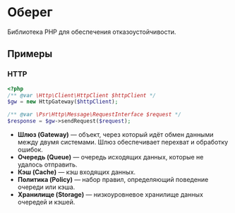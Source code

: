 # Оберег

Библиотека PHP для обеспечения отказоустойчивости. 

## Примеры

### HTTP

```php
<?php
/** @var \Http\Client\HttpClient $httpClient */
$gw = new HttpGateway($httpClient);

/** @var \Psr\Http\Message\RequestInterface $request */
$response = $gw->sendRequest($request);
```

- **Шлюз (Gateway)** — объект, через который идёт обмен данными между двумя системами. Шлюз
  обеспечивает перехват и обработку ошибок.
- **Очередь (Queue)** — очередь исходящих данных, которые не удалось отправить.
- **Кэш (Cache)** — кэш входящих данных.
- **Политика (Policy)** — набор правил, определяющий поведение очереди или кэша.
- **Хранилище (Storage)** — низкоуровневое хранилище данных очередей и кэшей.
